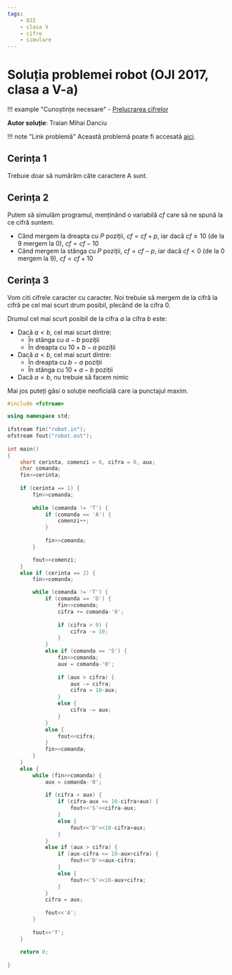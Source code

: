 ```yaml
---
tags:
    - OJI
    - clasa V
    - cifre
    - simulare
---
```


# Soluția problemei robot (OJI 2017, clasa a V-a)

!!! example "Cunoștințe necesare"
    - [Prelucrarea cifrelor](../../../../../usor/digits-manipulation)

**Autor soluție**: Traian Mihai Danciu

!!! note "Link problemă"
    Această problemă poate fi accesată [aici](https://kilonova.ro/problems/880/). 

## Cerința 1

Trebuie doar să numărăm câte caractere A sunt.

## Cerința 2

Putem să simulăm programul, menținând o variabilă $cf$ care să ne spună la ce cifră suntem.

- Când mergem la dreapta cu $P$ poziții, $cf = cf + p$, iar dacă $cf \geq 10$ (de la 9 mergem la 0), $cf = cf - 10$
- Când mergem la stânga cu $P$ poziții, $cf = cf - p$, iar dacă $cf < 0$ (de la 0 mergem la 9), $cf = cf + 10$

## Cerința 3

Vom citi cifrele caracter cu caracter. Noi trebuie să mergem de la cifră la cifră pe cel mai scurt drum posibil, plecând de la cifra 0.

Drumul cel mai scurt posibil de la cifra $a$ la cifra $b$ este:

- Dacă $a < b$, cel mai scurt dintre:
	- În stânga cu $a-b$ poziții
	- În dreapta cu $10+b-a$ poziții
- Dacă $a < b$, cel mai scurt dintre:
	- În dreapta cu $b-a$ poziții
	- În stânga cu $10+a-b$ poziții
- Dacă $a = b$, nu trebuie să facem nimic

Mai jos puteți găsi o soluție neoficială care ia punctajul maxim.

```cpp
#include <fstream>

using namespace std;
	
ifstream fin("robot.in");
ofstream fout("robot.out");
	
int main()
{
    short cerinta, comenzi = 0, cifra = 0, aux;
    char comanda;
    fin>>cerinta;
	
    if (cerinta == 1) {
        fin>>comanda;
	
        while (comanda != 'T') {
            if (comanda == 'A') {
                comenzi++;
            }
	
            fin>>comanda;
        }

        fout<<comenzi;
    }
    else if (cerinta == 2) {
        fin>>comanda;

        while (comanda != 'T') {
            if (comanda == 'D') {
                fin>>comanda;
                cifra += comanda-'0';
	
                if (cifra > 9) {
                    cifra -= 10;
                }
            }
            else if (comanda == 'S') {
                fin>>comanda;
                aux = comanda-'0';
	
                if (aux > cifra) {
                    aux -= cifra;
                    cifra = 10-aux;
                }
                else {
                    cifra -= aux;
                }
            }
            else {
                fout<<cifra;
            }
            fin>>comanda;
        }
    }
    else {
        while (fin>>comanda) {
            aux = comanda-'0';
	
            if (cifra > aux) {
                if (cifra-aux <= 10-cifra+aux) {
                    fout<<'S'<<cifra-aux;
                }
                else {
                    fout<<'D'<<10-cifra+aux;
                }
            }
            else if (aux > cifra) {
                if (aux-cifra <= 10-aux+cifra) {
                    fout<<'D'<<aux-cifra;
                }
                else {
                    fout<<'S'<<10-aux+cifra;
                }
            }
            cifra = aux;
	
            fout<<'A';
        }
	
        fout<<'T';
    }
	
    return 0;
	
}
```